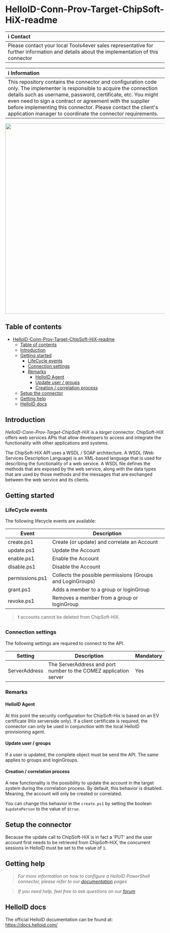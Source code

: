 # HelloID-Conn-Prov-Target-ChipSoft-HiX-readme

| :information_source: Contact |
|:---------------------------|
| Please contact your local Tools4ever sales representative for further information and details about the implementation of this connector  |

| :information_source: Information |
|:---------------------------|
| This repository contains the connector and configuration code only. The implementer is responsible to acquire the connection details such as username, password, certificate, etc. You might even need to sign a contract or agreement with the supplier before implementing this connector. Please contact the client's application manager to coordinate the connector requirements. |

<p align="center">
  <img src="https://chipsoft.nl/SiteCollectionImages/Chipsoft/svg/Logo%20ChipSoft.svg" width="600">
</p>

## Table of contents

- [HelloID-Conn-Prov-Target-ChipSoft-HiX-readme](#helloid-conn-prov-target-chipsoft-hix-readme)
  - [Table of contents](#table-of-contents)
  - [Introduction](#introduction)
  - [Getting started](#getting-started)
    - [LifeCycle events](#lifecycle-events)
    - [Connection settings](#connection-settings)
    - [Remarks](#remarks)
      - [HelloID Agent](#helloid-agent)
      - [Update user / groups](#update-user--groups)
      - [Creation / correlation process](#creation--correlation-process)
  - [Setup the connector](#setup-the-connector)
  - [Getting help](#getting-help)
  - [HelloID docs](#helloid-docs)

## Introduction

_HelloID-Conn-Prov-Target-ChipSoft-HiX_ is a _target_ connector. ChipSoft-HiX offers web services APIs that allow developers to access and integrate the functionality with other applications and systems.

The ChipSoft-HiX API uses a WSDL / SOAP architecture. A WSDL (Web Services Description Language) is an XML-based language that is used for describing the functionality of a web service. A WSDL file defines the methods that are exposed by the web service, along with the data types that are used by those methods and the messages that are exchanged between the web service and its clients.

## Getting started

### LifeCycle events

The following lifecycle events are available:

| Event| Description |
|---|---
| create.ps1 | Create (or update) and correlate an Account |
| update.ps1 | Update the Account |
| enable.ps1 | Enable the Account |
| disable.ps1 | Disable the Account |
| permissions.ps1 | Collects the possible permissions (Groups and LoginGroups) |
| grant.ps1 | Adds a member to a group or loginGroup |
| revoke.ps1 | Removes a member from a group or loginGroup |

> :exclamation: accounts cannot be deleted from ChipSoft-HiX.

### Connection settings

The following settings are required to connect to the API.

| Setting      | Description| Mandatory   |
| ------------ | -----------| ----------- |
| ServerAddress | The ServerAddress and port number to the COMEZ application server | Yes |


### Remarks

#### HelloID Agent

At this point the security configuration for ChipSoft-Hix is based on an EV certificate (Hix serverside only). If a client certificate is required, the connector can only be used in conjunction with the local HelloID provisioning agent.

#### Update user / groups

If a user is updated, the complete object must be send the API. The same applies to groups and loginGroups.

#### Creation / correlation process

A new functionality is the possibility to update the account in the target system during the correlation process. By default, this behavior is disabled. Meaning, the account will only be created or correlated.

You can change this behavior in the `create.ps1` by setting the boolean `$updatePerson` to the value of `$true`.

## Setup the connector

Because the update call to ChipSoft-HiX is in fact a 'PUT' and the user account first needs to be retrieved from ChipSoft-HiX, the concurrent sessions in HelloID must be set to the value of `1`.

## Getting help

> _For more information on how to configure a HelloID PowerShell connector, please refer to our [documentation](https://docs.helloid.com/hc/en-us/articles/360012558020-Configure-a-custom-PowerShell-target-system) pages_

> _If you need help, feel free to ask questions on our [forum](https://forum.helloid.com/forum/helloid-connectors/provisioning/1281-helloid-conn-prov-target-chipsoft-hix-readme)_


## HelloID docs

The official HelloID documentation can be found at: https://docs.helloid.com/
